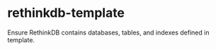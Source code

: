 # rethinkdb-template

Ensure RethinkDB contains databases, tables, and indexes defined in template.
